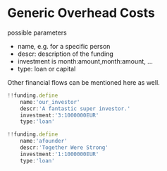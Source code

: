 # Generic Overhead Costs

possible parameters

- name, e.g. for a specific person
- descr: description of the funding
- investment is month:amount,month:amount, ...
- type: loan or capital

Other financial flows can be mentioned here as well.


```js
!!funding.define
    name:'our_investor'
    descr:'A fantastic super investor.'  
    investment:'3:1000000EUR'
    type:'loan'

!!funding.define
    name:'afounder'
    descr:'Together Were Strong'  
    investment:'1:1000000EUR'
    type:'loan'


```

